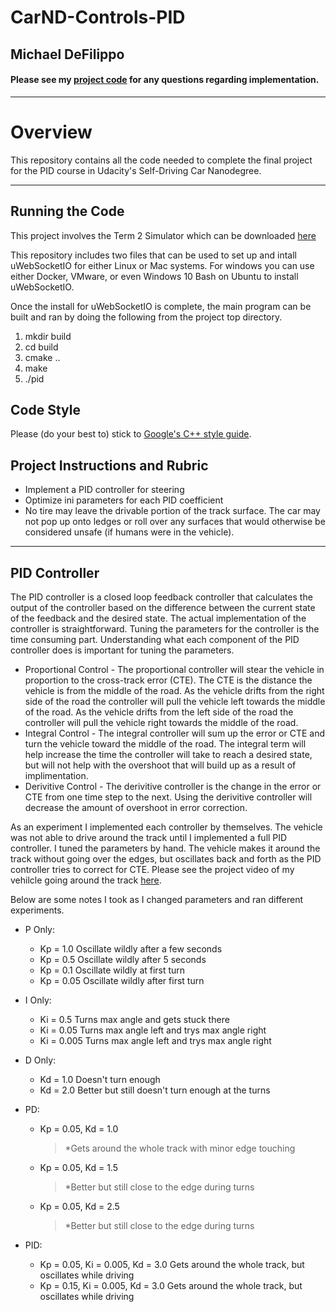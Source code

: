 # CarND-Controls-PID 

## Michael DeFilippo

#### Please see my [project code](https://github.com/mikedef/CarND-PID-Control-Project) for any questions regarding implementation.
---

# Overview
This repository contains all the code needed to complete the final project for the PID course in Udacity's Self-Driving Car Nanodegree.

---
## Running the Code
This project involves the Term 2 Simulator which can be downloaded [here](https://github.com/udacity/self-driving-car-sim/releases)

This repository includes two files that can be used to set up and intall uWebSocketIO for either Linux or Mac systems. For windows you can use either Docker, VMware, or even Windows 10 Bash on Ubuntu to install uWebSocketIO.

Once the install for uWebSocketIO is complete, the main program can be built and ran by doing the following from the project top directory.

1. mkdir build
2. cd build
3. cmake ..
4. make
5. ./pid

## Code Style

Please (do your best to) stick to [Google's C++ style guide](https://google.github.io/styleguide/cppguide.html).

## Project Instructions and Rubric
 - Implement a PID controller for steering
 - Optimize ini parameters for each PID coefficient
 - No tire may leave the drivable portion of the track surface. The car may not pop up onto ledges or roll over any surfaces that would otherwise be considered unsafe (if humans were in the vehicle).

---
## PID Controller
The PID controller is a closed loop feedback controller that calculates the output of the controller based on the difference between the current state of the feedback and the desired state. The actual implementation of the controller is straightforward. Tuning the parameters for the controller is the time consuming part. Understanding what each component of the PID controller does is important for tuning the parameters. 
 - Proportional Control - The proportional controller will stear the vehicle in proportion to the cross-track error (CTE). The CTE is the distance the vehicle is from the middle of the road. As the vehicle drifts from the right side of the road the controller will pull the vehicle left towards the middle of the road. As the vehicle drifts from the left side of the road the controller will pull the vehicle right towards the middle of the road. 
 - Integral Control - The integral controller will sum up the error or CTE and turn the vehicle toward the middle of the road. The integral term will help increase the time the controller will take to reach a desired state, but will not help with the overshoot that will build up as a result of implimentation. 
 - Derivitive Control - The derivitive controller is the change in the error or CTE from one time step to the next. Using the derivitive controller will decrease the amount of overshoot in error correction. 
 
As an experiment I implemented each controller by themselves. The vehicle was not able to drive around the track until I implemented a full PID controller. I tuned the parameters by hand. The vehicle makes it around the track without going over the edges, but oscillates back and forth as the PID controller tries to correct for CTE. Please see the project video of my vehilcle going around the track [here](https://youtu.be/vbkYn6jW1gM). 

Below are some notes I took as I changed parameters and ran different experiments. 
 - P Only:
    * Kp = 1.0     Oscillate wildly after a few seconds
    * Kp = 0.5     Oscillate wildly after 5 seconds
    * Kp = 0.1     Oscillate wildly at first turn
    * Kp = 0.05    Oscillate wildly after first turn

 - I Only:
    * Ki = 0.5     Turns max angle and gets stuck there
    * Ki = 0.05    Turns max angle left and trys max angle right
    * Ki = 0.005   Turns max angle left and trys max angle right

 - D Only:
    * Kd = 1.0     Doesn't turn enough
    * Kd = 2.0     Better but still doesn't turn enough at the turns

 - PD:
    * Kp = 0.05, Kd = 1.0
      > *Gets around the whole track with minor edge touching
    * Kp = 0.05, Kd = 1.5
      > *Better but still close to the edge during turns
    * Kp = 0.05, Kd = 2.5
      > *Better but still close to the edge during turns

 - PID:
    * Kp = 0.05, Ki = 0.005, Kd = 3.0
      Gets around the whole track, but oscillates while driving
    * Kp = 0.15, Ki = 0.005, Kd = 3.0
      Gets around the whole track, but oscillates while driving

